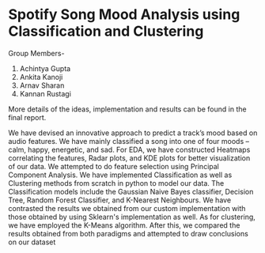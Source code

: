 # Spotify Song Mood Analysis using Classification and Clustering

Group Members-
1. Achintya Gupta
2. Ankita Kanoji
3. Arnav Sharan
4. Kannan Rustagi

More details of the ideas, implementation and results can be found in the final report.<br>

We have devised an innovative approach to predict a track’s mood based on audio
features. We have mainly classified a song into one of four moods – calm, happy,
energetic, and sad. For EDA, we have constructed Heatmaps correlating the features,
Radar plots, and KDE plots for better visualization of our data. We attempted to do
feature selection using Principal Component Analysis. We have implemented
Classification as well as Clustering methods from scratch in python to model our data. The Classification
models include the Gaussian Naive Bayes classifier, Decision Tree, Random Forest
Classifier, and K-Nearest Neighbours. We have contrasted the results we obtained from our custom implementation with those obtained by using Sklearn's implementation as well. As for clustering, we have employed the K-Means
algorithm. After this, we compared the results obtained from both paradigms and
attempted to draw conclusions on our dataset

